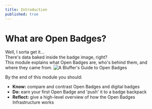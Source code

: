 ```yaml
---
title: Introduction
published: true
---
```


# What are Open Badges?

<div class="bubble edu-voice">Well, I sorta get it... </br>There's data baked inside the badge image, right?</div>
This module explains what Open Badges are, who's behind them, and where they came from. 

<img src="{{ site.baseurl }}/img/visual-thinkery/bluffers-guide.png" alt="A Bluffer's Guide to Open Badges">

By the end of this module you should:

* **Know:** compare and contrast Open Badges and digital badges
* **Do:** earn your first Open Badge and 'push' it to a badge backpack
* **Reflect:** give a high-level overview of how the Open Badges Infrastructure works


